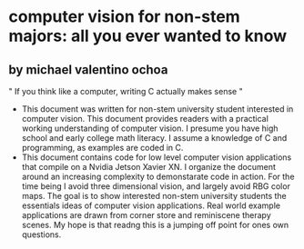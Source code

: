 # computer vision for non-stem majors: all you ever wanted to know 
## by michael valentino ochoa

" If you think like a computer, writing C actually makes sense "

* This document was written for non-stem university student interested in computer vision.  This document provides readers with a practical working understanding of computer vision. I presume you have high school and early college math literacy. I assume a knowledge of C and programming, as examples are coded in C.  
* This document contains code for low level computer vision applications that compile on a Nvidia Jetson Xavier XN. I organize the document around an increasing complexity to demonstarate code in action. For the time being I avoid three dimensional vision, and largely avoid RBG color maps.  The goal is to show interested non-stem university students the essentials ideas of computer vision applications. Real world example applications are drawn from corner store and reminiscene therapy scenes. My hope is that readng this is a jumping off point for ones own questions.
